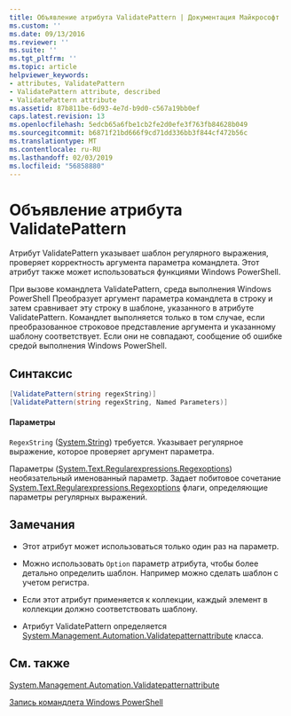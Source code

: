 ```yaml
---
title: Объявление атрибута ValidatePattern | Документация Майкрософт
ms.custom: ''
ms.date: 09/13/2016
ms.reviewer: ''
ms.suite: ''
ms.tgt_pltfrm: ''
ms.topic: article
helpviewer_keywords:
- attributes, ValidatePattern
- ValidatePattern attribute, described
- ValidatePattern attribute
ms.assetid: 87b811be-6d93-4e7d-b9d0-c567a19bb0ef
caps.latest.revision: 13
ms.openlocfilehash: 5edcb65a6fbe1cb2fe2d0efe3f763fb84628b049
ms.sourcegitcommit: b6871f21bd666f9cd71dd336bb3f844cf472b56c
ms.translationtype: MT
ms.contentlocale: ru-RU
ms.lasthandoff: 02/03/2019
ms.locfileid: "56858880"
---
```

# <a name="validatepattern-attribute-declaration"></a>Объявление атрибута ValidatePattern

Атрибут ValidatePattern указывает шаблон регулярного выражения, проверяет корректность аргумента параметра командлета. Этот атрибут также может использоваться функциями Windows PowerShell.

При вызове командлета ValidatePattern, среда выполнения Windows PowerShell Преобразует аргумент параметра командлета в строку и затем сравнивает эту строку в шаблоне, указанного в атрибуте ValidatePattern. Командлет выполняется только в том случае, если преобразованное строковое представление аргумента и указанному шаблону соответствует. Если они не совпадают, сообщение об ошибке средой выполнения Windows PowerShell.

## <a name="syntax"></a>Синтаксис

```csharp
[ValidatePattern(string regexString)]
[ValidatePattern(string regexString, Named Parameters)]
```

#### <a name="parameters"></a>Параметры

`RegexString` ([System.String](/dotnet/api/System.String)) требуется. Указывает регулярное выражение, которое проверяет аргумент параметра.

Параметры ([System.Text.Regularexpressions.Regexoptions](/dotnet/api/System.Text.RegularExpressions.RegexOptions)) необязательный именованный параметр. Задает побитовое сочетание [System.Text.Regularexpressions.Regexoptions](/dotnet/api/System.Text.RegularExpressions.RegexOptions) флаги, определяющие параметры регулярных выражений.

## <a name="remarks"></a>Замечания

- Этот атрибут может использоваться только один раз на параметр.

- Можно использовать `Option` параметр атрибута, чтобы более детально определить шаблон. Например можно сделать шаблон с учетом регистра.

- Если этот атрибут применяется к коллекции, каждый элемент в коллекции должно соответствовать шаблону.

- Атрибут ValidatePattern определяется [System.Management.Automation.Validatepatternattribute](/dotnet/api/System.Management.Automation.ValidatePatternAttribute) класса.

## <a name="see-also"></a>См. также

[System.Management.Automation.Validatepatternattribute](/dotnet/api/System.Management.Automation.ValidatePatternAttribute)

[Запись командлета Windows PowerShell](./writing-a-windows-powershell-cmdlet.md)
